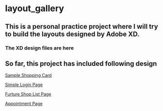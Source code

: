 # layout_gallery

This is a personal practice project where I will try to build the layouts designed by Adobe XD.
---
### The XD design files are here

So far, this project has included following design
---
[Sample Shopping Card](https://raw.githubusercontent.com/preston0769/AdobeCreateSuite/master/Drawings/10-09-2018%20Shopping%20Carts.png)

[Simple Login Page](https://github.com/preston0769/AdobeCreateSuite/blob/master/Drawings/18-Sep-2018%20Login.png)

[Furture Shop List Page](https://github.com/preston0769/AdobeCreateSuite/blob/master/Drawings/15-Sep-2018%20Furniture.png)

[Appointment Page](https://raw.githubusercontent.com/preston0769/AdobeCreateSuite/master/Drawings/12-Sep-2018%20Appointment.png)
